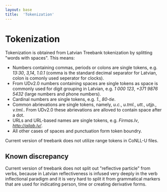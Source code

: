 ```yaml
---
layout: base
title:  'Tokenization'
---
```


# Tokenization

Tokenization is obtained from Latvian Treebank tokenization by splitting "words with spaces". This means:

* Numbers containing commas, periods or colons are single tokens, e.g. *13:30*, *3,14*, *1.0.1* (comma is the standard decimal separator for Latvian, colon is comonly used seperator for clocks).
* From UDv2.0 numbers containing spaces are single tokens as space is commonly used for digit grouping in Latvian, e.g. *1 000 123*, *+371 9876 5432* (large numbers and phone numbers).
* Cardinal numbers are single tokens, e.g. *1.*, *80-tie*.
* Common abrievations are single tokens, namely, *u.c.*, *u.tml.*, *utt.*, *utjp.*, *v.tml.*. From UDv2.0 these abrievations are alloved to contain space after a dot.
* URLs and URL-based names are single tokens, e.g. *Firmas.lv*, *http://ailab.lv/*.
* All other cases of spaces and punctuation form token boundry.

Current version of treebank does not utilize range tokens in CoNLL-U files.

## Known discrepancy

Current version of treebank does not split out "reflective particle" from verbs, because in Latvian reflectiveness is infused very deeply in the verb inflectional paradigm and it is very hard to split it from grammatical markers that are used for indicating person, time or creating derivative forms.

